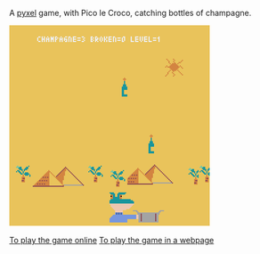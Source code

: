 A [pyxel](https://github.com/kitao/pyxel) game, with Pico le Croco, catching bottles of champagne.

![Playing the Game](./images/game.gif)

[To play the game online](https://kitao.github.io/pyxel/wasm/launcher/?run=cryptax.champyxel.pico)
[To play the game in a webpage](./build/champyxel.html)
